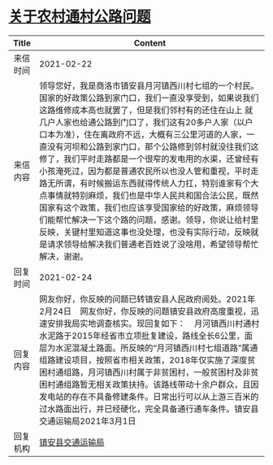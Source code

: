 # <a href="http://www.shangluo.gov.cn/zmhd/ldxxxx.jsp?urltype=leadermail.LeaderMailContentUrl&wbtreeid=1112&leadermailid=6952">关于农村通村公路问题</a>
|Title|Content|
|:---:|---|
|来信时间|2021-02-22|
|来信内容|领导您好，我是商洛市镇安县月河镇西川村七组的一个村民。国家的好政策公路到家门口，我们一直没享受到，如果说我们这路维修成本高也就罢了，但是我们邻村有的还住在山上 就几户人家也给通公路到门口了，我们这有20多户人家（以户口本为准），住在离政府不远，大概有三公里河道的人家，一直没有河坝和公路到家门口，那个公路修到邻村就没往我们这修了，我们平时走路都是一个很窄的发电用的水渠，还曾经有小孩淹死过，因为都是普通农民所以也没人管和重视，平时走路无所谓，有时候搬运东西就得传统人力扛，特别谁家有个大点事情就特别麻烦，我们也是中华人民共和国合法公民，既然国家有这个政策，我们也应该享受国家给的好政策，麻烦领导们能帮忙解决一下这个路的问题，感谢。领导，你说让给村里反映，关键村里知道这事也没处理，也没有实际行动，反映就是请求领导给解决我们普通老百姓说了没啥用，希望领导帮忙解决，谢谢。|
|回复时间|2021-02-24|
|回复内容|网友你好，你反映的问题已转镇安县人民政府阅处。2021年2月24日    网友你好，你反映的问题镇安县政府高度重视，迅速安排我局实地调查核实。现回复如下：    月河镇西川村通村水泥路于2015年经省市立项批复建设，路线全长6公里，面层为水泥混凝土路面。所反映的“月河镇西川村七组道路”属通组路建设项目，按照省市相关政策，2018年仅实施了深度贫困村通组路，月河镇西川村属于非贫困村，一般贫困村及非贫困村通组路暂无相关政策扶持。该路线带动十余户群众，且因发电站的存在不具备修建条件。日常出行可以从上游三百米的过水路面出行，并已经硬化，完全具备通行通车条件。镇安县交通运输局2021年3月1日|
|回复机构|<a href="../../categories/agencies/镇安县交通运输局.md">镇安县交通运输局</a>|
